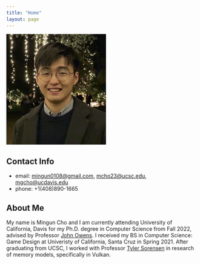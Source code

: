 ```yaml
---
title: "Home"
layout: page
---
```


![screenshot](https://raw.githubusercontent.com/MangoShip/MangoShip.github.io/master/assets/pictures/ProfilePicture.jpg)

## Contact Info

- email: mingun0108@gmail.com, mcho23@ucsc.edu, mgcho@ucdavis.edu
- phone: +1(408)890-1665

## About Me

My name is Mingun Cho and I am currently attending University of California, Davis for my Ph.D. degree in Computer Science from Fall 2022, advised by Professor [John Owens](https://www.ece.ucdavis.edu/~jowens/). I received my BS in Computer Science: Game Design at Univeristy of California, Santa Cruz in Spring 2021. After graduating from UCSC, I worked with Professor [Tyler Sorensen](https://users.soe.ucsc.edu/~tsorensen/) in research of memory models, specifically in Vulkan. 